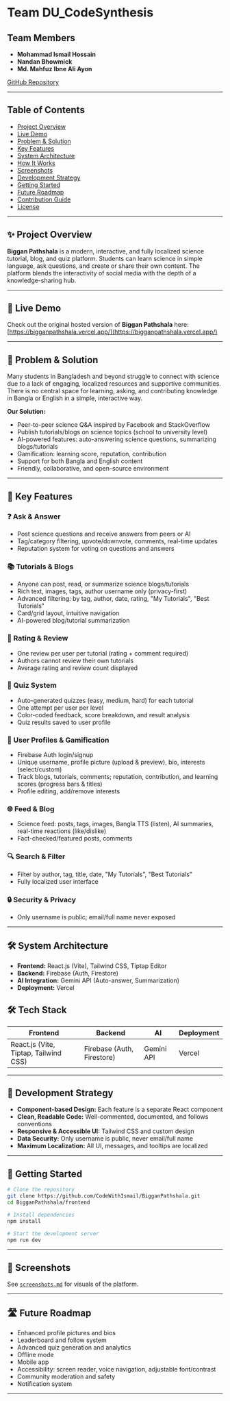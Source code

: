 # Team DU_CodeSynthesis

## Team Members

- **Mohammad Ismail Hossain**
- **Nandan Bhowmick**
- **Md. Mahfuz Ibne Ali Ayon**


[GitHub Repository](https://github.com/CodeWithIsmail/BigganPathshala)

---

## Table of Contents

- [Project Overview](#project-overview)
- [Live Demo](#live-demo)
- [Problem & Solution](#problem--solution)
- [Key Features](#key-features)
- [System Architecture](#system-architecture)
- [How It Works](#how-it-works)
- [Screenshots](#screenshots)
- [Development Strategy](#development-strategy)
- [Getting Started](#getting-started)
- [Future Roadmap](#future-roadmap)
- [Contribution Guide](#contribution-guide)
- [License](#license)

---


## ✨ Project Overview

**Biggan Pathshala** is a modern, interactive, and fully localized science tutorial, blog, and quiz platform. Students can learn science in simple language, ask questions, and create or share their own content. The platform blends the interactivity of social media with the depth of a knowledge-sharing hub.

---

## 🔗 Live Demo

Check out the original hosted version of **Biggan Pathshala** here:  
[https://bigganpathshala.vercel.app/](https://bigganpathshala.vercel.app/)

---

## 🚩 Problem & Solution

Many students in Bangladesh and beyond struggle to connect with science due to a lack of engaging, localized resources and supportive communities. There is no central space for learning, asking, and contributing knowledge in Bangla or English in a simple, interactive way.

**Our Solution:**

- Peer-to-peer science Q&A inspired by Facebook and StackOverflow
- Publish tutorials/blogs on science topics (school to university level)
- AI-powered features: auto-answering science questions, summarizing blogs/tutorials
- Gamification: learning score, reputation, contribution
- Support for both Bangla and English content
- Friendly, collaborative, and open-source environment

---

## 🌟 Key Features

### ❓ Ask & Answer

- Post science questions and receive answers from peers or AI
- Tag/category filtering, upvote/downvote, comments, real-time updates
- Reputation system for voting on questions and answers

### 📚 Tutorials & Blogs

- Anyone can post, read, or summarize science blogs/tutorials
- Rich text, images, tags, author username only (privacy-first)
- Advanced filtering: by tag, author, date, rating, "My Tutorials", "Best Tutorials"
- Card/grid layout, intuitive navigation
- AI-powered blog/tutorial summarization

### 📝 Rating & Review

- One review per user per tutorial (rating + comment required)
- Authors cannot review their own tutorials
- Average rating and review count displayed

### 🧠 Quiz System

- Auto-generated quizzes (easy, medium, hard) for each tutorial
- One attempt per user per level
- Color-coded feedback, score breakdown, and result analysis
- Quiz results saved to user profile

### 👤 User Profiles & Gamification

- Firebase Auth login/signup
- Unique username, profile picture (upload & preview), bio, interests (select/custom)
- Track blogs, tutorials, comments; reputation, contribution, and learning scores (progress bars & titles)
- Profile editing, add/remove interests

### 🌐 Feed & Blog

- Science feed: posts, tags, images, Bangla TTS (listen), AI summaries, real-time reactions (like/dislike)
- Fact-checked/featured posts, comments

### 🔍 Search & Filter

- Filter by author, tag, title, date, "My Tutorials", "Best Tutorials"
- Fully localized user interface

### 🔒 Security & Privacy

- Only username is public; email/full name never exposed

---

## 🛠️ System Architecture

- **Frontend:** React.js (Vite), Tailwind CSS, Tiptap Editor
- **Backend:** Firebase (Auth, Firestore)
- **AI Integration:** Gemini API (Auto-answer, Summarization)
- **Deployment:** Vercel

## 🛠️ Tech Stack

| Frontend                              | Backend                    | AI         | Deployment |
| ------------------------------------- | -------------------------- | ---------- | ---------- |
| React.js (Vite, Tiptap, Tailwind CSS) | Firebase (Auth, Firestore) | Gemini API | Vercel     |

---

## 🧩 Development Strategy

- **Component-based Design:** Each feature is a separate React component
- **Clean, Readable Code:** Well-commented, documented, and follows conventions
- **Responsive & Accessible UI:** Tailwind CSS and custom design
- **Data Security:** Only username is public, never email/full name
- **Maximum Localization:** All UI, messages, and tooltips are localized

---

## 🚀 Getting Started

```bash
# Clone the repository
git clone https://github.com/CodeWithIsmail/BigganPathshala.git
cd BigganPathshala/frontend

# Install dependencies
npm install

# Start the development server
npm run dev
```

---

## 📸 Screenshots

See [`screenshots.md`](screenshots.md) for visuals of the platform.

---


## 🛣️ Future Roadmap

- Enhanced profile pictures and bios
- Leaderboard and follow system
- Advanced quiz generation and analytics
- Offline mode
- Mobile app
- Accessibility: screen reader, voice navigation, adjustable font/contrast
- Community moderation and safety
- Notification system

---
